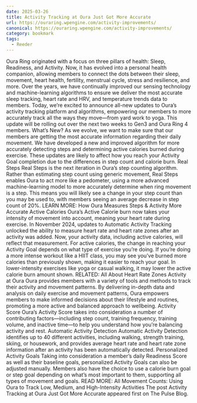 ```yaml
---
date: 2025-03-26
title: Activity Tracking at Oura Just Got More Accurate
url: https://ouraring.wpengine.com/activity-improvements/
canonical: https://ouraring.wpengine.com/activity-improvements/
category: bookmark
tags:
  - Reeder
---
```


Oura Ring originated with a focus on three pillars of health: Sleep, Readiness, and Activity. Now, it has evolved into a personal health companion, allowing members to connect the dots between their sleep, movement, heart health, fertility, menstrual cycle, stress and resilience, and more.⁠⁠⁠⁠⁠⁠⁠ Over the years, we have continually improved our sensing technology and machine-learning algorithms to ensure we deliver the most accurate sleep tracking, heart rate and HRV, and temperature trends data to members.⁠⁠⁠⁠⁠⁠⁠ Today, we’re excited to announce all-new updates to Oura’s activity tracking platform and algorithms, empowering our members to more accurately track all the ways they move—from yard work to yoga. This update will be rolling out over the next two weeks to Gen3 and Oura Ring 4 members.⁠⁠⁠⁠⁠⁠⁠ What’s New?⁠⁠⁠⁠⁠⁠⁠ As we evolve, we want to make sure that our members are getting the most accurate information regarding their daily movement. We have developed a new and improved algorithm for more accurately detecting steps and determining active calories burned during exercise. These updates are likely to affect how you reach your Activity Goal completion due to the differences in step count and calorie burn.⁠⁠⁠⁠⁠⁠⁠ Real Steps⁠⁠⁠⁠⁠⁠ Real Steps is the next iteration in Oura’s step counting algorithm. Rather than estimating step count using generic movement, Real Steps enables Oura to act more like a pedometer, using a more advanced machine-learning model to more accurately determine when ring movement is a step. This means you will likely see a change in your step count than you may be used to, with members seeing an average decrease in step count of 20%.⁠⁠⁠⁠⁠⁠⁠ LEARN MORE: How Oura Measures Steps & Activity⁠⁠⁠⁠⁠⁠⁠ More Accurate Active Calories⁠⁠⁠⁠⁠⁠ Oura’s Active Calorie burn now takes your intensity of movement into account, meaning your heart rate during exercise. In November 2024, updates to Automatic Activity Tracking unlocked the ability to measure heart rate and heart rate zones after an activity was added. Now, your activity data, including active calories, will reflect that measurement.⁠⁠⁠⁠⁠⁠⁠⁠⁠ For active calories, the change in reaching your Activity Goal depends on what type of exercise you’re doing. If you’re doing a more intense workout like a HIIT class, you may see you’ve burned more calories than previously shown, making it easier to reach your goal. In lower-intensity exercises like yoga or casual walking, it may lower the active calorie burn amount shown.⁠⁠⁠⁠⁠⁠⁠ RELATED: All About Heart Rate Zones⁠⁠⁠⁠⁠⁠ Activity at Oura⁠⁠⁠⁠⁠⁠⁠ Oura provides members with a variety of tools and methods to track their activity and movement patterns. By delivering in-depth data and analysis on daily exercise and movement patterns, Oura empowers members to make informed decisions about their lifestyle and routines, promoting a more active and balanced approach to wellbeing.⁠⁠⁠⁠⁠⁠ Activity Score⁠⁠⁠⁠⁠⁠ Oura’s Activity Score takes into consideration a number of contributing factors—including step count, training frequency, training volume, and inactive time—to help you understand how you’re balancing activity and rest.⁠⁠⁠⁠⁠⁠ Automatic Activity Detection⁠⁠⁠⁠⁠⁠ Automatic Activity Detection identifies up to 40 different activities, including walking, strength training, skiing, or housework, and provides average heart rate and heart rate zone information after an activity has been automatically detected.⁠⁠⁠⁠⁠⁠ Personalized Activity Goals⁠⁠⁠⁠⁠⁠ Taking into consideration a member’s daily Readiness Score as well as their baseline goals, personalized Activity Goals can also be adjusted manually. Members also have the choice to use a calorie burn goal or step goal depending on what’s most important to them, supporting all types of movement and goals.⁠⁠⁠⁠⁠⁠⁠ READ MORE: All Movement Counts: Using Oura to Track Low, Medium, and High-Intensity Activities⁠⁠⁠⁠⁠⁠ The post Activity Tracking at Oura Just Got More Accurate appeared first on The Pulse Blog.
